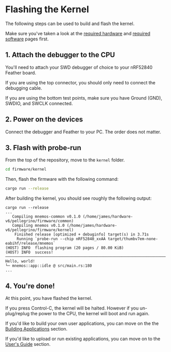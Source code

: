 # Flashing the Kernel

The following steps can be used to build and flash the kernel.

Make sure you've taken a look at the [required hardware](./hardware.md) and [required software](./software.md) pages first.

## 1. Attach the debugger to the CPU

You'll need to attach your SWD debugger of choice to your nRF52840 Feather board.

If you are using the top connector, you should only need to connect the debugging cable.

If you are using the bottom test points, make sure you have Ground (GND), SWDIO, and SWCLK connected.

## 2. Power on the devices

Connect the debugger and Feather to your PC. The order does not matter.

## 3. Flash with probe-run

From the top of the repository, move to the `kernel` folder.

```sh
cd firmware/kernel
```

Then, flash the firmware with the following command:

```sh
cargo run --release
```

After building the kernel, you should see roughly the following output:

```
cargo run --release
...
   Compiling mnemos-common v0.1.0 (/home/james/hardware-v6/pellegrino/firmware/common)
   Compiling mnemos v0.1.0 (/home/james/hardware-v6/pellegrino/firmware/kernel)
    Finished release [optimized + debuginfo] target(s) in 3.71s
     Running `probe-run --chip nRF52840_xxAA target/thumbv7em-none-eabihf/release/mnemos`
(HOST) INFO  flashing program (20 pages / 80.00 KiB)
(HOST) INFO  success!
────────────────────────────────────────────────────────────────────────────────
Hello, world!
└─ mnemos::app::idle @ src/main.rs:180
...
```

## 4. You're done!

At this point, you have flashed the kernel.

If you press Control-C, the kernel will be halted. However if you un-plug/replug the power to the CPU, the kernel will boot and run again.

If you'd like to build your own user applications, you can move on the the [Building Applications](./build-apps.md) section.

If you'd like to upload or run existing applications, you can move on to the [User's Guide](./../user-guide/intro.md) section.
